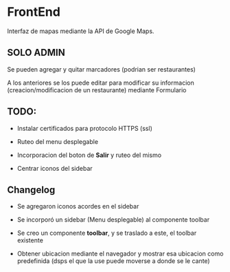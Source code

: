 # FrontEnd
Interfaz de mapas mediante la API de Google Maps.


## SOLO ADMIN
Se pueden agregar y quitar marcadores (podrian ser restaurantes)

A los anteriores se los puede editar para modificar su informacion (creacion/modificacion de un restaurante) mediante Formulario


## TODO:

- Instalar certificados para protocolo HTTPS (ssl)

- Ruteo del menu desplegable

- Incorporacion del boton de **Salir** y ruteo del mismo

- Centrar iconos del sidebar



## Changelog

- Se agregaron iconos acordes en el sidebar

- Se incorporó un sidebar (Menu desplegable) al componente toolbar

- Se creo un componente **toolbar**, y se traslado a este, el toolbar existente

- Obtener ubicacion mediante el navegador y mostrar esa ubicacion como predefinida (dsps el que la use puede moverse a donde se le cante)